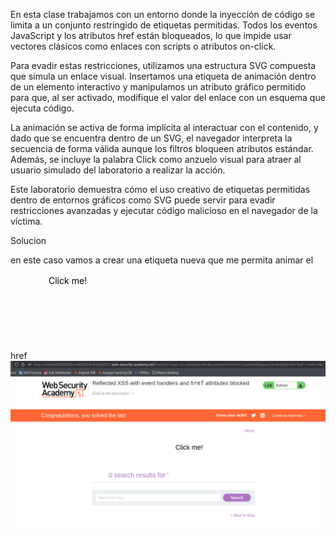 En esta clase trabajamos con un entorno donde la inyección de código se limita a un conjunto restringido de etiquetas permitidas. Todos los eventos JavaScript y los atributos href están bloqueados, lo que impide usar vectores clásicos como enlaces con scripts o atributos on-click.

Para evadir estas restricciones, utilizamos una estructura SVG compuesta que simula un enlace visual. Insertamos una etiqueta de animación dentro de un elemento interactivo y manipulamos un atributo gráfico permitido para que, al ser activado, modifique el valor del enlace con un esquema que ejecuta código.

La animación se activa de forma implícita al interactuar con el contenido, y dado que se encuentra dentro de un SVG, el navegador interpreta la secuencia de forma válida aunque los filtros bloqueen atributos estándar. Además, se incluye la palabra Click como anzuelo visual para atraer al usuario simulado del laboratorio a realizar la acción.

Este laboratorio demuestra cómo el uso creativo de etiquetas permitidas dentro de entornos gráficos como SVG puede servir para evadir restricciones avanzadas y ejecutar código malicioso en el navegador de la víctima.

Solucion

en este caso vamos a crear una etiqueta nueva que me permita animar el href
<svg><a><animate attributeName=href values=javascript:alert(0) /><text x=30 y=30>Click me!</text></a>
![Pasted_image_20250718174753.png](/Imagenes/Pasted_image_20250718174753.png)
